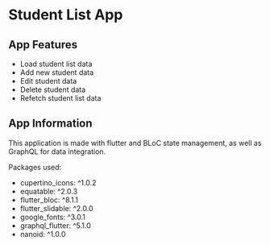 # Student List App
 
## App Features
* Load student list data
* Add new student data
* Edit student data
* Delete student data
* Refetch student list data

## App Information
This application is made with flutter and BLoC state management, as well as GraphQL for data integration.

Packages used:
* cupertino_icons: ^1.0.2
* equatable: ^2.0.3
* flutter_bloc: ^8.1.1
* flutter_slidable: ^2.0.0
* google_fonts: ^3.0.1
* graphql_flutter: ^5.1.0
* nanoid: ^1.0.0